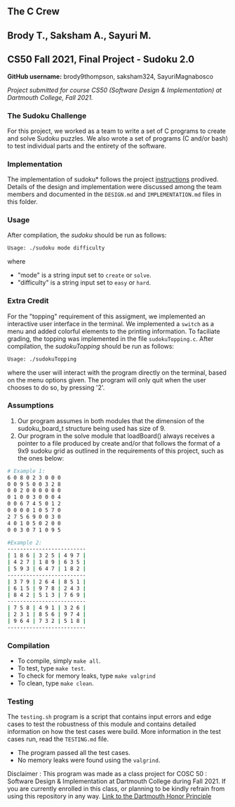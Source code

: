 ## The C Crew
## Brody T., Saksham A., Sayuri M. 
## CS50 Fall 2021, Final Project - Sudoku 2.0

**GitHub username:**  brody9thompson, saksham324, SayuriMagnabosco

*Project submitted for course CS50 (Software Design & Implementation) at Dartmouth College, Fall 2021.*

### The Sudoku Challenge
For this project, we worked as a team to write a set of C programs to create and solve Sudoku puzzles. We also wrote a set of programs (C and/or bash) to test individual parts and the entirety of the software.

### Implementation
The implementation of sudoku*  follows the project [instructions](https://www.cs.dartmouth.edu/~cs50/Project/) prodived. Details of the design and implementation were discussed among the team members and documented in the `DESIGN.md` and `IMPLEMENTATION.md` files in this folder. 

### Usage
After compilation, the *sudoku* should be run as follows:

```bash
Usage: ./sudoku mode difficulty
```
where
* "mode" is a string input set to `create` or `solve`. 
* "difficulty" is a string input set to `easy` or `hard`.

### Extra Credit
For the "topping" requirement of this assigment, we implemented an interactive user interface in the terminal. We implemented a `switch` as a menu and added colorful elements to the printing information. To faciliate grading, the topping was implemented in the file `sudokuTopping.c`. After compilation, the *sudokuTopping* should be run as follows:
```bash
Usage: ./sudokuTopping
```
where the user will interact with the program directly on the terminal, based on the menu options given. The program will only quit when the user chooses to do so, by pressing '2'. 

### Assumptions
1. Our program assumes in both modules that the dimension of the sudoku_board_t structure being used has size of 9. 
2. Our program in the solve module that loadBoard() always receives a pointer to a file produced by create and/or that follows the format of a 9x9 sudoku grid as outlined in the requirements of this project, such as the ones below:

``` bash
# Example 1:
6 0 8 0 2 3 0 0 0 
0 0 9 5 0 0 3 2 8 
0 0 2 0 0 0 0 0 0 
0 1 0 0 3 0 0 0 4 
0 0 6 7 4 5 0 1 2 
0 0 0 0 1 0 5 7 0 
2 7 5 6 9 0 0 3 0 
4 0 1 0 5 0 2 0 0 
0 0 3 0 7 1 0 9 5 

#Example 2:
-------------------------
| 1 8 6 | 3 2 5 | 4 9 7 | 
| 4 2 7 | 1 8 9 | 6 3 5 | 
| 5 9 3 | 6 4 7 | 1 8 2 | 
-------------------------
| 3 7 9 | 2 6 4 | 8 5 1 | 
| 6 1 5 | 9 7 8 | 2 4 3 | 
| 8 4 2 | 5 1 3 | 7 6 9 | 
-------------------------
| 7 5 8 | 4 9 1 | 3 2 6 | 
| 2 3 1 | 8 5 6 | 9 7 4 | 
| 9 6 4 | 7 3 2 | 5 1 8 | 
-------------------------
```

### Compilation
* To compile, simply `make all`.
* To test, type `make test`.
* To check for memory leaks, type `make valgrind`
* To clean, type `make clean`.

### Testing
The `testing.sh` program is a script that contains input errors and edge cases to test the robustness of this module and contains detailed information on how the test cases were build. More information in the test cases run, read the `TESTING.md` file.
* The program passed all the test cases.
* No memory leaks were found using the `valgrind`. 

Disclaimer : This program was made as a class project for COSC 50 : Software Design & Implementation at Dartmouth College during Fall 2021. If you are currently enrolled in this class, or planning to be kindly refrain from using this repository in any way. [Link to the Dartmouth Honor Principle](https://student-affairs.dartmouth.edu/policy/academic-honor-principle)
